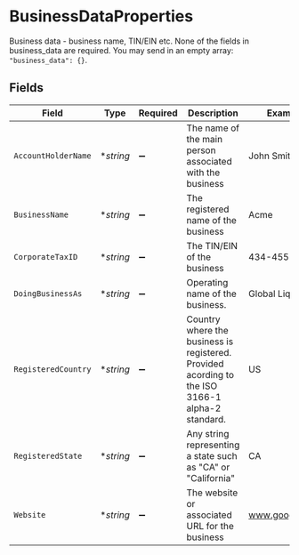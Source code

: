# BusinessDataProperties

Business data - business name, TIN/EIN etc. None of the fields in business_data are required. You may send in an empty array: `"business_data": {}`.



## Fields

| Field                                                                                           | Type                                                                                            | Required                                                                                        | Description                                                                                     | Example                                                                                         |
| ----------------------------------------------------------------------------------------------- | ----------------------------------------------------------------------------------------------- | ----------------------------------------------------------------------------------------------- | ----------------------------------------------------------------------------------------------- | ----------------------------------------------------------------------------------------------- |
| `AccountHolderName`                                                                             | **string*                                                                                       | :heavy_minus_sign:                                                                              | The name of the main person associated with the business                                        | John Smith                                                                                      |
| `BusinessName`                                                                                  | **string*                                                                                       | :heavy_minus_sign:                                                                              | The registered name of the business                                                             | Acme                                                                                            |
| `CorporateTaxID`                                                                                | **string*                                                                                       | :heavy_minus_sign:                                                                              | The TIN/EIN of the business                                                                     | 434-455-3166                                                                                    |
| `DoingBusinessAs`                                                                               | **string*                                                                                       | :heavy_minus_sign:                                                                              | Operating name of the business.                                                                 | Global Liquids                                                                                  |
| `RegisteredCountry`                                                                             | **string*                                                                                       | :heavy_minus_sign:                                                                              | Country where the business is registered. Provided acording to the ISO 3166-1 alpha-2 standard. | US                                                                                              |
| `RegisteredState`                                                                               | **string*                                                                                       | :heavy_minus_sign:                                                                              | Any string representing a state such as "CA" or "California"                                    | CA                                                                                              |
| `Website`                                                                                       | **string*                                                                                       | :heavy_minus_sign:                                                                              | The website or associated URL for the business                                                  | www.google.com                                                                                  |